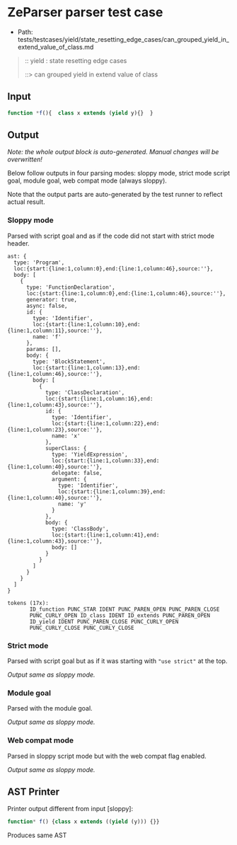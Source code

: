 # ZeParser parser test case

- Path: tests/testcases/yield/state_resetting_edge_cases/can_grouped_yield_in_extend_value_of_class.md

> :: yield : state resetting edge cases
>
> ::> can grouped yield in extend value of class

## Input

`````js
function *f(){  class x extends (yield y){}  }
`````

## Output

_Note: the whole output block is auto-generated. Manual changes will be overwritten!_

Below follow outputs in four parsing modes: sloppy mode, strict mode script goal, module goal, web compat mode (always sloppy).

Note that the output parts are auto-generated by the test runner to reflect actual result.

### Sloppy mode

Parsed with script goal and as if the code did not start with strict mode header.

`````
ast: {
  type: 'Program',
  loc:{start:{line:1,column:0},end:{line:1,column:46},source:''},
  body: [
    {
      type: 'FunctionDeclaration',
      loc:{start:{line:1,column:0},end:{line:1,column:46},source:''},
      generator: true,
      async: false,
      id: {
        type: 'Identifier',
        loc:{start:{line:1,column:10},end:{line:1,column:11},source:''},
        name: 'f'
      },
      params: [],
      body: {
        type: 'BlockStatement',
        loc:{start:{line:1,column:13},end:{line:1,column:46},source:''},
        body: [
          {
            type: 'ClassDeclaration',
            loc:{start:{line:1,column:16},end:{line:1,column:43},source:''},
            id: {
              type: 'Identifier',
              loc:{start:{line:1,column:22},end:{line:1,column:23},source:''},
              name: 'x'
            },
            superClass: {
              type: 'YieldExpression',
              loc:{start:{line:1,column:33},end:{line:1,column:40},source:''},
              delegate: false,
              argument: {
                type: 'Identifier',
                loc:{start:{line:1,column:39},end:{line:1,column:40},source:''},
                name: 'y'
              }
            },
            body: {
              type: 'ClassBody',
              loc:{start:{line:1,column:41},end:{line:1,column:43},source:''},
              body: []
            }
          }
        ]
      }
    }
  ]
}

tokens (17x):
       ID_function PUNC_STAR IDENT PUNC_PAREN_OPEN PUNC_PAREN_CLOSE
       PUNC_CURLY_OPEN ID_class IDENT ID_extends PUNC_PAREN_OPEN
       ID_yield IDENT PUNC_PAREN_CLOSE PUNC_CURLY_OPEN
       PUNC_CURLY_CLOSE PUNC_CURLY_CLOSE
`````

### Strict mode

Parsed with script goal but as if it was starting with `"use strict"` at the top.

_Output same as sloppy mode._

### Module goal

Parsed with the module goal.

_Output same as sloppy mode._

### Web compat mode

Parsed in sloppy script mode but with the web compat flag enabled.

_Output same as sloppy mode._

## AST Printer

Printer output different from input [sloppy]:

````js
function* f() {class x extends ((yield (y))) {}}
````

Produces same AST
